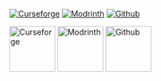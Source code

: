 [![Curseforge](https://img.shields.io/curseforge/dt/1177564?style=for-the-badge&color=6aa84f&logo=curseforge&label=Luxiums)](https://legacy.curseforge.com/minecraft/mc-mods/luxiums)
[![Modrinth](https://img.shields.io/modrinth/dt/luxiums?style=for-the-badge&color=6aa84f&logo=modrinth&label=Luxiums)](https://modrinth.com/project/luxiums)
[![Github](https://img.shields.io/github/issues-pr/NouNaruh/Luxiums?color=6aa84f&include_prereleases&label=ISSUES%20|%20PR&logo=github&logoColor=red&style=for-the-badge&label=Luxiums)](https://github.com/NouNaruh/Luxium)

[<img alt="Curseforge" height="82" src="?raw=true" width="82"/>](https://legacy.curseforge.com/minecraft/mc-mods/luxiums)
[<img alt="Modrinth" height="82" src="?raw=true" width="82"/>](https://modrinth.com/project/luxiums)
[<img alt="Github" height="82" src="?raw=true" width="82"/>](https://github.com/NouNaruh/Luxium)
